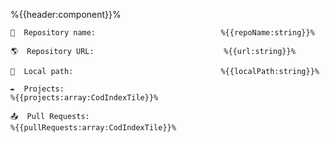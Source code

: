 %{{header:component}}%

    💽  Repository name:                            %{{repoName:string}}%

    🌎  Repository URL:                             %{{url:string}}%

    📂  Local path:                                 %{{localPath:string}}%

    ✒️  Projects:
    %{{projects:array:CodIndexTile}}%

    📤  Pull Requests:
    %{{pullRequests:array:CodIndexTile}}%
